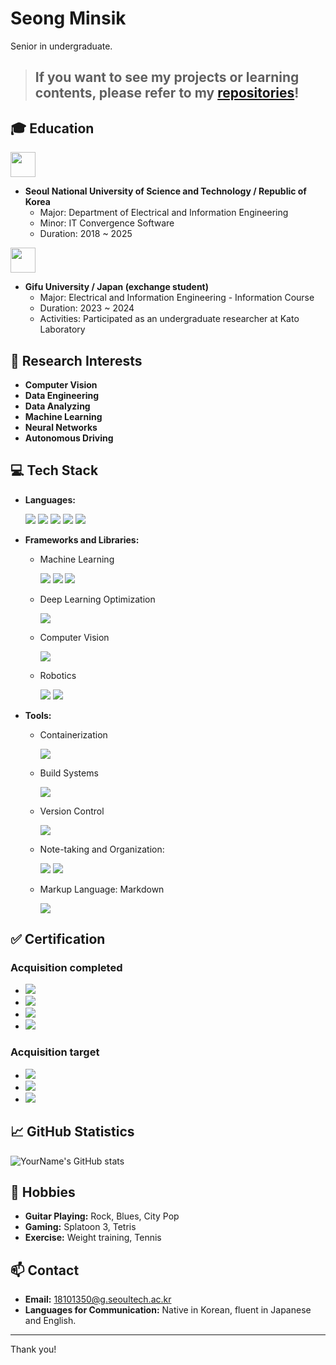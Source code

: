 # Seong Minsik
Senior in undergraduate.

> ## **If you want to see my projects or learning contents, please refer to my [repositories](https://github.com/minvamos?tab=repositories)!**

## 🎓 Education
<img src="https://github.com/minvamos/minvamos/assets/122091776/cb3291ff-9ad6-4d38-966a-d63c6261ec5d" height="40">

- **Seoul National University of Science and Technology / Republic of Korea**
  - Major: Department of Electrical and Information Engineering
  - Minor: IT Convergence Software
  - Duration: 2018 ~ 2025


<img src="https://i.imgur.com/JP1Th5I.png" height="40">

- **Gifu University / Japan (exchange student)**
  - Major: Electrical and Information Engineering - Information Course
  - Duration: 2023 ~ 2024
  - Activities: Participated as an undergraduate researcher at Kato Laboratory

## 🧳 Research Interests
- **Computer Vision**
- **Data Engineering**
- **Data Analyzing**
- **Machine Learning**
- **Neural Networks**
- **Autonomous Driving**


## 💻 Tech Stack
- **Languages:** 
  
  <img src="https://img.shields.io/badge/Python-3776AB?style=for-the-badge&logo=python&logoColor=white">
  <img src="https://img.shields.io/badge/C++-00599C?style=for-the-badge&logo=cplusplus&logoColor=white">
  <img src="https://img.shields.io/badge/JAVA-FF7800?style=for-the-badge&logo=openjdk&logoColor=white">
  <img src="https://img.shields.io/badge/SQL-4479A1?style=for-the-badge&logo=mySQL&logoColor=white">
  <img src="https://img.shields.io/badge/Swift-F05138?style=for-the-badge&logo=Swift&logoColor=white">


- **Frameworks and Libraries:** 
  - Machine Learning
  
     <img src="https://img.shields.io/badge/Keras-D00000?style=for-the-badge&logo=Swift&logoColor=white">  <img src="https://img.shields.io/badge/Pytorch-EE4C2C?style=for-the-badge&logo=Swift&logoColor=white">  <img src="https://img.shields.io/badge/Tensorflow-FF6F00?style=for-the-badge&logo=Swift&logoColor=white">
  - Deep Learning Optimization
  
     <img src="https://img.shields.io/badge/TensorRT-76B900?style=for-the-badge&logo=NVIDIA&logoColor=white">
  - Computer Vision

    <img src="https://img.shields.io/badge/opencv-5C3EE8?style=for-the-badge&logo=opencv&logoColor=white">
  - Robotics
  
    <img src="https://img.shields.io/badge/ROS-22314E?style=for-the-badge&logo=ros&logoColor=white"> 
    <img src="https://img.shields.io/badge/ROS2-22314E?style=for-the-badge&logo=ros&logoColor=white">

- **Tools:** 
  - Containerization
  
    <img src="https://img.shields.io/badge/docker-2496ED?style=for-the-badge&logo=docker&logoColor=white">

  - Build Systems

    <img src="https://img.shields.io/badge/cmake-064F8C?style=for-the-badge&logo=cmake&logoColor=white">
  - Version Control

    <img src="https://img.shields.io/badge/git-F05032?style=for-the-badge&logo=git&logoColor=white">
  - Note-taking and Organization: 

    <img src="https://img.shields.io/badge/obsidian-7C3AED?style=for-the-badge&logo=obsidian&logoColor=white"> <img src="https://img.shields.io/badge/notion-000000?style=for-the-badge&logo=notion&logoColor=white">
  - Markup Language: Markdown
  
    <img src="https://img.shields.io/badge/markdown-000000?style=for-the-badge&logo=markdown&logoColor=white">
## ✅ Certification
### Acquisition completed
- [<img src="https://img.shields.io/badge/-NVIDIA JETSON AI Specialist-3776AB?style=for-the-badge&logo=NVIDIA&logoColor=white&labelColor=76B900&color=FFFFFF" >
](https://developer.nvidia.com/embedded/learn/jetson-ai-certification-programs)
- <img src="https://img.shields.io/badge/-IBM AI Enginnering Certificate-3776AB?style=for-the-badge&logo=IBM&logoColor=white&labelColor=052FAD&color=FFFFFF" >
- <img src="https://img.shields.io/badge/- JLPT N2 -3776AB?style=for-the-badge&logo=googlesheets&logoColor=white&labelColor=000000&color=FFFFFF" >
-  <img src="https://img.shields.io/badge/-TOEIC L&R 885-3776AB?style=for-the-badge&logo=googlesheets&logoColor=white&labelColor=000000&color=FFFFFF" >
### Acquisition target
- <img src="https://img.shields.io/badge/-IBM Data Enginnering Certificate-3776AB?style=for-the-badge&logo=IBM&logoColor=white&labelColor=052FAD&color=FFFFFF" >
- <img src="https://img.shields.io/badge/-AWS Certified Solutions Architect-3776AB?style=for-the-badge&logo=amazonaws&logoColor=white&labelColor=232F3E&color=FFFFFF" >
- <img src="https://img.shields.io/badge/-Applied Information Technology Engineer (japan)-3776AB?style=for-the-badge&logo=googlesheets&logoColor=white&labelColor=000000&color=FFFFFF" >
## 📈 GitHub Statistics
![YourName's GitHub stats](https://github-readme-stats.vercel.app/api?username=minvamos&show_icons=true&theme=radical)

## 🎸 Hobbies
- **Guitar Playing:** Rock, Blues, City Pop
- **Gaming:** Splatoon 3, Tetris
- **Exercise:** Weight training, Tennis
## 📫 Contact
- **Email:** 18101350@g.seoultech.ac.kr
- **Languages for Communication:** Native in Korean, fluent in Japanese and English.
---

Thank you!
